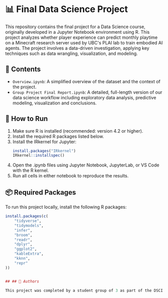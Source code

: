 # 📊 Final Data Science Project

This repository contains the final project for a Data Science course, originally developed in a Jupyter Notebook environment using R. This project analyzes whether player experience can predict monthly playtime on a Minecraft research server used by UBC's PLAI lab to train embodied AI agents. The project involves a data-driven investigation, applying key techniques such as data wrangling, visualization, and modeling.


## 📁 Contents

- `Overview.ipynb`: A simplified overview of the dataset and the context of the project.
- `Group Project Final Report.ipynb`: A detailed, full-length version of our data science workflow including exploratory data analysis, predictive modeling, visualization and conclusions.


## 🧪 How to Run

1. Make sure R is installed (recommended: version 4.2 or higher).
2. Install the required R packages listed below.
3. Install the IRkernel for Jupyter:
   ```r
   install.packages("IRkernel")
   IRkernel::installspec()
4. Open the .ipynb files using Jupyter Notebook, JupyterLab, or VS Code with the R kernel.
5. Run all cells in either notebook to reproduce the results.

## 📦 Required Packages

To run this project locally, install the following R packages:

```r
install.packages(c(
    "tidyverse",
    "tidymodels",
    "infer",
    "broom",
    "readr",
    "dplyr",
    "ggplot2",
    "kableExtra",
    "kknn",
    "repr"
))


## ## 👥 Authors

This project was completed by a student group of 3 as part of the DSCI 100 course at the University of British Columbia.